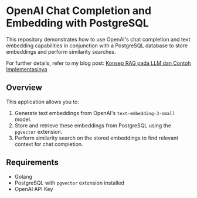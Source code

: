 # OpenAI Chat Completion and Embedding with PostgreSQL

This repository demonstrates how to use OpenAI's chat completion and text embedding capabilities in conjunction with a PostgreSQL database to store embeddings and perform similarity searches.

For further details, refer to my blog post: [Konsep RAG pada LLM dan Contoh Implementasinya](https://syahidfrd.com/blog/konsep-rag-llm-dan-contoh-implementasinya)

## Overview

This application allows you to:

1. Generate text embeddings from OpenAI's `text-embedding-3-small` model.
2. Store and retrieve these embeddings from PostgreSQL using the `pgvector` extension.
3. Perform similarity search on the stored embeddings to find relevant context for chat completion.

## Requirements

- Golang
- PostgreSQL with `pgvector` extension installed
- OpenAI API Key
